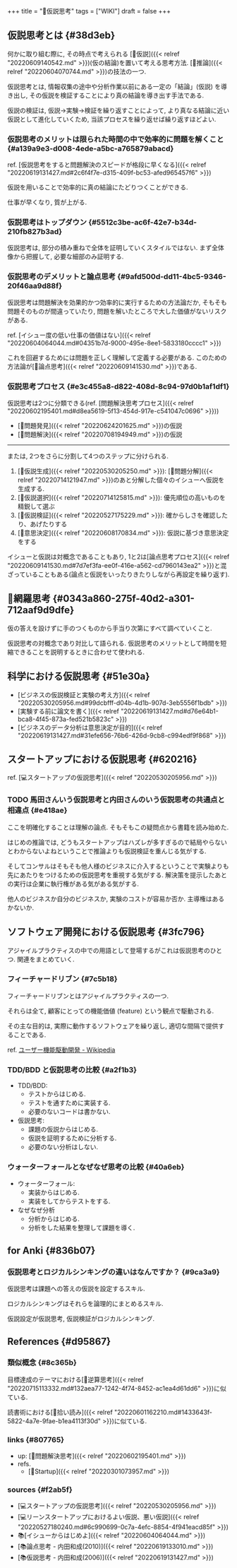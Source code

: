 +++
title = "📝仮説思考"
tags = ["WIKI"]
draft = false
+++

## 仮説思考とは {#38d3eb}

何かに取り組む際に, その時点で考えられる [📝仮説]({{< relref "20220609140542.md" >}})(仮の結論)を置いて考える思考方法. [📝推論]({{< relref "20220604070744.md" >}})の技法の一つ.

仮説思考とは, 情報収集の途中や分析作業以前にある一定の「結論」(仮説) を導き出し, その仮説を検証することにより真の結論を導き出す手法である.

仮説の検証は, 仮説→実験→検証を繰り返すことによって, より真なる結論に近い仮説として進化していくため, 当該プロセスを繰り返せば繰り返すほどよい.


### 仮説思考のメリットは限られた時間の中で効率的に問題を解くこと {#a139a9e3-d008-4ede-a5bc-a765879abacd}

ref. [仮説思考をすると問題解決のスピードが格段に早くなる]({{< relref "20220619131427.md#2c6f4f7e-d315-409f-bc53-afed965457f6" >}})

仮説を用いることで効率的に真の結論にたどりつくことができる.

仕事が早くなり, 質が上がる.


### 仮説思考はトップダウン {#5512c3be-ac6f-42e7-b34d-210fb827b3ad}

仮説思考は, 部分の積み重ねで全体を証明していくスタイルではない. まず全体像から把握して, 必要な細部のみ証明する.


### 仮説思考のデメリットと論点思考 {#9afd500d-dd11-4bc5-9346-20f46aa9d88f}

仮説思考は問題解決を効果的かつ効率的に実行するための方法論だか, そもそも問題そのものが間違っていたり, 問題を解いたところで大した価値がないリスクがある.

ref. [イシュー度の低い仕事の価値はない]({{< relref "20220604064044.md#04351b7d-9000-495e-8ee1-5833180cccc1" >}})

これを回避するためには問題を正しく理解して定義する必要がある. このための方法論が[📝論点思考]({{< relref "20220609141530.md" >}})である.


### 仮説思考プロセス {#e3c455a8-d822-408d-8c94-97d0b1af1df1}

仮説思考は2つに分類できる(ref. [問題解決思考プロセス]({{< relref "20220602195401.md#d8ea5619-5f13-454d-917e-c541047c0696" >}}))

-   [📝問題発見]({{< relref "20220624201625.md" >}})の仮説
-   [📝問題解決]({{< relref "20220708194949.md" >}})の仮説

---

または, 2つをさらに分割して4つのステップに分けられる.

1.  [📝仮説生成]({{< relref "20220530205250.md" >}}): [📝問題分解]({{< relref "20220714121947.md" >}})のあと分解した個々のイシューへ仮説を生成する.
2.  [📝仮説選択]({{< relref "20220714125815.md" >}}): 優先順位の高いものを精鋭して選ぶ
3.  [📝仮説検証]({{< relref "20220527175229.md" >}}): 確からしさを確認したり、あげたりする
4.  [📝意思決定]({{< relref "20220608170834.md" >}}): 仮説に基づき意思決定をする

イシューと仮説は対概念であることもあり, 1と2は[論点思考プロセス]({{< relref "20220609141530.md#7d7ef3fa-ee0f-416e-a562-cd7960143ea2" >}})と混ざっていることもある(論点と仮説をいったりきたりしながら再設定を繰り返す).


## 📝網羅思考 {#0343a860-275f-40d2-a301-712aaf9d9dfe}

仮の答えを設けずに手のつくものから手当り次第にすべて調べていくこと.

仮説思考の対概念であり対比して語られる. 仮説思考のメリットとして時間を短縮できることを説明するときに合わせて使われる.


## 科学における仮説思考 {#51e30a}

-   [ビジネスの仮説検証と実験の考え方]({{< relref "20220530205956.md#99dcbfff-d04b-4d1b-907d-3eb5556f1bdb" >}})
-   [実験する前に論文を書く]({{< relref "20220619131427.md#d76e64b1-bca8-4f45-873a-fed521b5823c" >}})
-   [ビジネスのデータ分析は意思決定が目的]({{< relref "20220619131427.md#31efe656-76b6-426d-9cb8-c994edf9f868" >}})


## スタートアップにおける仮説思考 {#620216}

ref. [💻スタートアップの仮説思考]({{< relref "20220530205956.md" >}})


### <span class="org-todo todo TODO">TODO</span> 馬田さんいう仮説思考と内田さんのいう仮説思考の共通点と相違点 {#e418ae}

ここを明確化することは理解の論点. そもそもこの疑問点から書籍を読み始めた.

はじめの推論では, どうもスタートアップはハズレが多すぎるので結局やらないとわからないよねということで推論よりも仮説検証を重んじる気がする.

そしてコンサルはそもそも他人様のビジネスに介入するということで実験よりも先にあたりをつけるための仮説思考を重視する気がする. 解決策を提示したあとの実行は企業に執行権がある気がある気がする.

他人のビジネスか自分のビジネスか, 実験のコストが容易か否か. 主導権はあるかないか.


## ソフトウェア開発における仮説思考 {#3fc796}

アジャイルプラクティスの中での用語として登場するがこれは仮説思考のひとつ. 関連をまとめていく.


### フィーチャードリブン {#7c5b18}

フィーチャードリブンとはアジャイルプラクティスの一つ.

それらは全て, 顧客にとっての機能価値 (feature) という観点で駆動される.

その主な目的は, 実際に動作するソフトウェアを繰り返し, 適切な間隔で提供することである.

ref. [ユーザー機能駆動開発 - Wikipedia](http://ja.wikipedia.org/wiki/%E3%83%A6%E3%83%BC%E3%82%B6%E3%83%BC%E6%A9%9F%E8%83%BD%E9%A7%86%E5%8B%95%E9%96%8B%E7%99%BA)


### TDD/BDD と仮説思考の比較 {#a2f1b3}

-   TDD/BDD:
    -   テストからはじめる.
    -   テストを通すために実装する.
    -   必要のないコードは書かない.
-   仮説思考:
    -   課題の仮説からはじめる.
    -   仮説を証明するために分析する.
    -   必要のない分析はしない.


### ウォーターフォールとなぜなぜ思考の比較 {#40a6eb}

-   ウォーターフォール:
    -   実装からはじめる.
    -   実装をしてからテストをする.
-   なぜなぜ分析
    -   分析からはじめる.
    -   分析をした結果を整理して課題を導く.


## for Anki {#836b07}


### 仮説思考とロジカルシンキングの違いはなんですか？ {#9ca3a9}

仮説思考は課題への答えの仮説を設定するスキル.

ロジカルシンキングはそれらを論理的にまとめるスキル.

仮説設定が仮説思考, 仮説検証がロジカルシンキング.


## References {#d95867}


### 類似概念 {#8c365b}

目標達成のテーマにおける[📝逆算思考]({{< relref "20220715113332.md#132aea77-1242-4f74-8452-ac1ea4d61dd6" >}})に似ている.

読書術における[📝拾い読み]({{< relref "20220601162210.md#1433643f-5822-4a7e-9fae-b1ea4113f30d" >}})に似ている.


### links {#807765}

-   up: [📝問題解決思考]({{< relref "20220602195401.md" >}})
-   refs.
    -   [📂Startup]({{< relref "20220301073957.md" >}})


### sources {#f2ab5f}

-   [💻スタートアップの仮説思考]({{< relref "20220530205956.md" >}})
-   [💻リーンスタートアップにおけるよい仮説、悪い仮説]({{< relref "20220527180240.md#6c990699-0c7a-4efc-8854-4f941eacd85f" >}})
-   📚[イシューからはじめよ]({{< relref "20220604064044.md" >}})
-   [📚論点思考 - 内田和成(2010)]({{< relref "20220619133010.md" >}})
-   [📚仮説思考 - 内田和成(2006)]({{< relref "20220619131427.md" >}})
